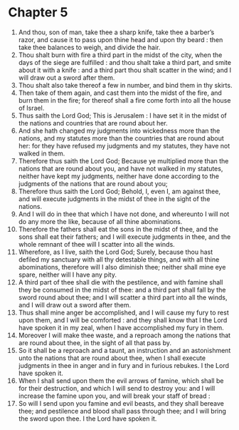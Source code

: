 # Chapter 5

1. And thou, son of man, take thee a sharp knife, take thee a barber’s razor, and cause it to pass upon thine head and upon thy beard : then take thee balances to weigh, and divide the hair.
2. Thou shalt burn with fire a third part in the midst of the city, when the days of the siege are fulfilled : and thou shalt take a third part, and smite about it with a knife : and a third part thou shalt scatter in the wind; and I will draw out a sword after them.
3. Thou shalt also take thereof a few in number, and bind them in thy skirts.
4. Then take of them again, and cast them into the midst of the fire, and burn them in the fire; for thereof shall a fire come forth into all the house of Israel.
5. Thus saith the Lord God; This is Jerusalem : I have set it in the midst of the nations and countries that are round about her.
6. And she hath changed my judgments into wickedness more than the nations, and my statutes more than the countries that are round about her: for they have refused my judgments and my statutes, they have not walked in them.
7. Therefore thus saith the Lord God; Because ye multiplied more than the nations that are round about you, and have not walked in my statutes, neither have kept my judgments, neither have done according to the judgments of the nations that are round about you;
8. Therefore thus saith the Lord God; Behold, I, even I, am against thee, and will execute judgments in the midst of thee in the sight of the nations.
9. And I will do in thee that which I have not done, and whereunto I will not do any more the like, because of all thine abominations.
10. Therefore the fathers shall eat the sons in the midst of thee, and the sons shall eat their fathers; and I will execute judgments in thee, and the whole remnant of thee will I scatter into all the winds.
11. Wherefore, as I live, saith the Lord God; Surely, because thou hast defiled my sanctuary with all thy detestable things, and with all thine abominations, therefore will I also diminish thee; neither shall mine eye spare, neither will I have any pity.
12. A third part of thee shall die with the pestilence, and with famine shall they be consumed in the midst of thee: and a third part shall fall by the sword round about thee; and I will scatter a third part into all the winds, and I will draw out a sword after them.
13. Thus shall mine anger be accomplished, and I will cause my fury to rest upon them, and I will be comforted : and they shall know that I the Lord have spoken it in my zeal, when I have accomplished my fury in them.
14. Moreover I will make thee waste, and a reproach among the nations that are round about thee, in the sight of all that pass by.
15. So it shall be a reproach and a taunt, an instruction and an astonishment unto the nations that are round about thee, when I shall execute judgments in thee in anger and in fury and in furious rebukes. I the Lord have spoken it.
16. When I shall send upon them the evil arrows of famine, which shall be for their destruction, and which I will send to destroy you: and I will increase the famine upon you, and will break your staff of bread :
17. So will I send upon you famine and evil beasts, and they shall bereave thee; and pestilence and blood shall pass through thee; and I will bring the sword upon thee. I the Lord have spoken it.

